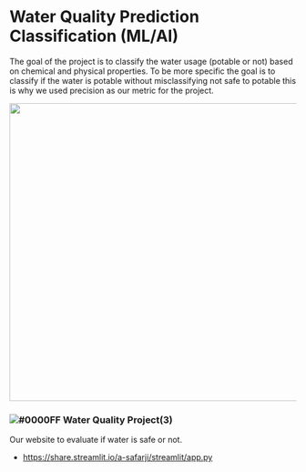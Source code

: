 # Water Quality Prediction Classification (ML/AI)

The goal of the project is to classify the water usage (potable or not) based on chemical and physical properties. To be more specific the goal is to classify if the water is potable without misclassifying not safe to potable this is why we used precision as our metric for the project.



<p align="center">
  <img width="523" src="https://user-images.githubusercontent.com/20365333/139554944-b64b490c-5ac9-4dd6-8fa1-b79337eb1c96.jpg">
</p>


###  ![#0000FF](https://via.placeholder.com/15/0000FF/000000?text=+) Water Quality Project(3)


Our website to evaluate if water is safe or not.
* https://share.streamlit.io/a-safarji/streamlit/app.py

